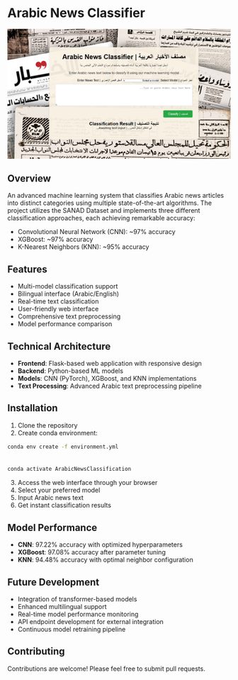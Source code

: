 # Arabic News Classifier
![Classifier Interface](https://github.com/zaatarwjebne/Arabic-News-Classifier/blob/main/Backend/resources/Screenshot%202024-11-08%20130026.png)

## Overview
An advanced machine learning system that classifies Arabic news articles into distinct categories using multiple state-of-the-art algorithms. The project utilizes the SANAD Dataset and implements three different classification approaches, each achieving remarkable accuracy:

- Convolutional Neural Network (CNN): ~97% accuracy
- XGBoost: ~97% accuracy
- K-Nearest Neighbors (KNN): ~95% accuracy

## Features
- Multi-model classification support
- Bilingual interface (Arabic/English)
- Real-time text classification
- User-friendly web interface
- Comprehensive text preprocessing
- Model performance comparison

## Technical Architecture
- **Frontend**: Flask-based web application with responsive design
- **Backend**: Python-based ML models
- **Models**: CNN (PyTorch), XGBoost, and KNN implementations
- **Text Processing**: Advanced Arabic text preprocessing pipeline

## Installation
1. Clone the repository
2. Create conda environment:

```bash
conda env create -f environment.yml


conda activate ArabicNewsClassification
```

3. Access the web interface through your browser
4. Select your preferred model
5. Input Arabic news text
6. Get instant classification results

## Model Performance
- **CNN**: 97.22% accuracy with optimized hyperparameters
- **XGBoost**: 97.08% accuracy after parameter tuning
- **KNN**: 94.48% accuracy with optimal neighbor configuration

## Future Development
- Integration of transformer-based models
- Enhanced multilingual support
- Real-time model performance monitoring
- API endpoint development for external integration
- Continuous model retraining pipeline

## Contributing
Contributions are welcome! Please feel free to submit pull requests.
